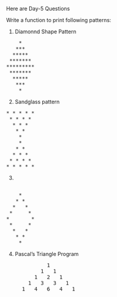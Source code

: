 Here are Day-5 Questions

Write a function to print following patterns:

1. Diamonnd Shape Pattern
<pre>
    *
   ***
  *****
 *******
*********
 *******
  *****
   ***
    * 
</pre>
2. Sandglass pattern
<pre>
* * * * * 
 * * * * 
  * * * 
   * * 
    * 
    * 
   * * 
  * * * 
 * * * * 
* * * * * 
</pre>
3.
<pre> 
    *
   * *
  *   *
 *     *
*       *
 *     *
  *   *
   * *
    *
</pre>
4. Pascal’s Triangle Program 
<pre>
             1
           1   1
         1   2   1
       1   3   3   1
     1   4   6   4   1
</pre>
